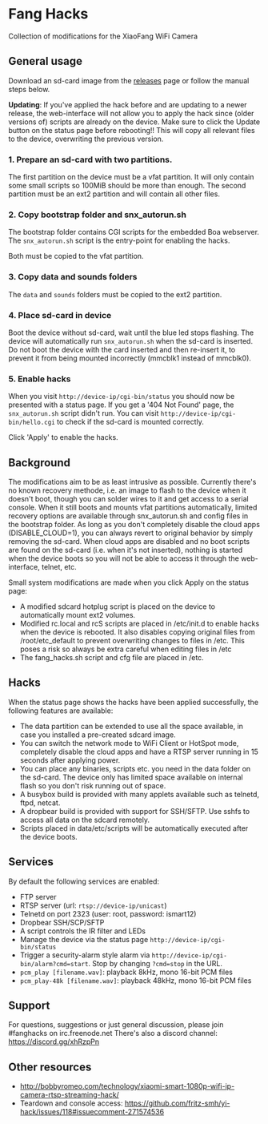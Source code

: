 # Fang Hacks

Collection of modifications for the XiaoFang WiFi Camera

## General usage

Download an sd-card image from the [releases](https://github.com/samtap/fang-hacks/releases) page or follow the manual steps below.

**Updating**: If you've applied the hack before and are updating to a newer release, the web-interface will not allow you to apply the hack since (older versions of) scripts are already on the device. Make sure to click the Update button on the status page before rebooting!! This will copy all relevant files to the device, overwriting the previous version.

### 1. Prepare an sd-card with two partitions.
The first partition on the device must be a vfat partition. It will only contain some small scripts so 100MiB should be more than enough.
The second partition must be an ext2 partition and will contain all other files.

### 2. Copy bootstrap folder and snx_autorun.sh
The bootstrap folder contains CGI scripts for the embedded Boa webserver. The ```snx_autorun.sh``` script is the entry-point for enabling the hacks.

Both must be copied to the vfat partition.

### 3. Copy data and sounds folders
The `data` and `sounds` folders must be copied to the ext2 partition.

### 4. Place sd-card in device
Boot the device without sd-card, wait until the blue led stops flashing. The device will automatically run ```snx_autorun.sh``` when the sd-card is inserted. Do not boot the device with the card inserted and then re-insert it, to prevent it from being mounted incorrectly (mmcblk1 instead of mmcblk0).

### 5. Enable hacks
When you visit ```http://device-ip/cgi-bin/status``` you should now be presented with a status page. If you get a '404 Not Found' page, the ```snx_autorun.sh``` script didn't run. You can visit ``http://device-ip/cgi-bin/hello.cgi`` to check if the sd-card is mounted correctly. 

Click 'Apply' to enable the hacks. 

## Background
The modifications aim to be as least intrusive as possible. Currently there's no known recovery methode, i.e. an image to flash to the device when it doesn't boot, though you can solder wires to it and get access to a serial console. When it still boots and mounts vfat partitions automatically, limited recovery options are available through snx_autorun.sh and config files in the bootstrap folder. 
As long as you don't completely disable the cloud apps (DISABLE_CLOUD=1), you can always revert to original behavior by simply removing the sd-card. When cloud apps are disabled and no boot scripts are found on the sd-card (i.e. when it's not inserted), nothing is started when the device boots so you will not be able to access it through the web-interface, telnet, etc.

Small system modifications are made when you click Apply on the status page:

- A modified sdcard hotplug script is placed on the device to automatically mount ext2 volumes.
- Modified rc.local and rcS scripts are placed in /etc/init.d to enable hacks when the device is rebooted. It also disables copying original files from /root/etc_default to prevent overwriting changes to files in /etc. This poses a risk so always be extra careful when editing files in /etc
- The fang_hacks.sh script and cfg file are placed in /etc.

## Hacks
When the status page shows the hacks have been applied successfully, the following features are available:
- The data partition can be extended to use all the space available, in case you installed a pre-created sdcard image.
- You can switch the network mode to WiFi Client or HotSpot mode, completely disable the cloud apps and have a RTSP server running in 15 seconds after applying power. 
- You can place any binaries, scripts etc. you need in the data folder on the sd-card. The device only has limited space available on internal flash so you don't risk running out of space.
- A busybox build is provided with many applets available such as telnetd, ftpd, netcat.
- A dropbear build is provided with support for SSH/SFTP. Use sshfs to access all data on the sdcard remotely.
- Scripts placed in data/etc/scripts will be automatically executed after the device boots.

## Services
By default the following services are enabled:
- FTP server
- RTSP server (url: ```rtsp://device-ip/unicast```)
- Telnetd on port 2323 (user: root, password: ismart12)
- Dropbear SSH/SCP/SFTP 
- A script controls the IR filter and LEDs
- Manage the device via the status page ```http://device-ip/cgi-bin/status```
- Trigger a security-alarm style alarm via
  `http://device-ip/cgi-bin/alarm?cmd=start`.  Stop by changing `?cmd=stop` in
  the URL.
- `pcm_play [filename.wav]`: playback 8kHz, mono 16-bit PCM files
- `pcm_play-48k [filename.wav]`: playback 48kHz, mono 16-bit PCM files

## Support
For questions, suggestions or just general discussion, please join #fanghacks on irc.freenode.net
There's also a discord channel: https://discord.gg/xhRzpPn

## Other resources

* http://bobbyromeo.com/technology/xiaomi-smart-1080p-wifi-ip-camera-rtsp-streaming-hack/
* Teardown and console access: https://github.com/fritz-smh/yi-hack/issues/118#issuecomment-271574536
